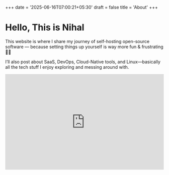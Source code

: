 +++
date = '2025-06-16T07:00:21+05:30'
draft = false
title = 'About'
+++


# Hello, This is Nihal  

This website is where I share my journey of self-hosting open-source software — because setting things up yourself is way more fun & frustrating 🧑‍🏭  

I’ll also post about SaaS, DevOps, Cloud-Native tools, and Linux—basically all the tech stuff I enjoy exploring and messing around with.


<iframe width="540" height="305" src="https://3a3339ae.sibforms.com/serve/MUIFALz7Qi4Q9WsURl_jrir3gZwxWGmm6oHXW4uY9UvWlX0NpRDSawByZRG4Yl_KcKvbMUjim4gxPxh7B92DARNH5I89k_t-0kbWKLaTaVXAHz1IBVhRqewiTPeRwW33aIPnc0o7kikX1xsyI71a5MVzmOBv9SNcsH3Vee31QGDNTFBU6U6dSV8hbALfpqRXw_pdGotShsrm6i5N" frameborder="0" scrolling="auto" allowfullscreen style="display: block;margin-left: auto;margin-right: auto;max-width: 100%;">
</iframe>